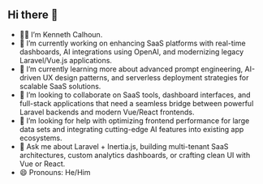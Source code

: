 ## Hi there 👋

- 🧑‍💼 I’m Kenneth Calhoun.
- 🔭 I’m currently working on enhancing SaaS platforms with real-time dashboards, AI integrations using OpenAI, and modernizing legacy Laravel/Vue.js applications.  
- 🌱 I’m currently learning more about advanced prompt engineering, AI-driven UX design patterns, and serverless deployment strategies for scalable SaaS solutions.  
- 👯 I’m looking to collaborate on SaaS tools, dashboard interfaces, and full-stack applications that need a seamless bridge between powerful Laravel backends and modern Vue/React frontends.  
- 🤔 I’m looking for help with optimizing frontend performance for large data sets and integrating cutting-edge AI features into existing app ecosystems.  
- 💬 Ask me about Laravel + Inertia.js, building multi-tenant SaaS architectures, custom analytics dashboards, or crafting clean UI with Vue or React.
- 😄 Pronouns: He/Him
